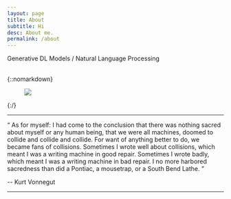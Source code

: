 ```yaml
---
layout: page
title: About
subtitle: Hi
desc: About me.
permalink: /about
---
```


<div class="pretty-links">

<div class="lead lead-about">Generative DL Models   /   Natural Language Processing
</div>
<br>



{::nomarkdown}
<figure class="site-profile">
    <img src="{{ site.baseurl }}/assets/img/profile.png">
</figure>
{:/}

---
“ As for myself: I had come to the conclusion that there was nothing sacred about myself or any human being, that we were all machines, doomed to collide and collide and collide. For want of anything better to do, we became fans of collisions. Sometimes I wrote well about collisions, which meant I was a writing machine in good repair. Sometimes I wrote badly, which meant I was a writing machine in bad repair. I no more harbored sacredness than did a Pontiac, a mousetrap, or a South Bend Lathe. ”

-- Kurt Vonnegut

---



</div>
